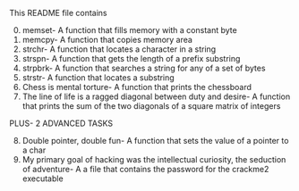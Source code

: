 This README file contains 


0. memset- A function that fills memory with a constant byte
1. memcpy- A function that copies memory area
2. strchr- A function that locates a character in a string
3. strspn- A function that gets the length of a prefix substring
4. strpbrk- A function that searches a string for any of a set of bytes
5. strstr- A function that locates a substring
6. Chess is mental torture- A function that prints the chessboard
7. The line of life is a ragged diagonal between duty and desire- A function that prints the sum of the two diagonals of a square matrix of integers

PLUS- 2 ADVANCED TASKS


8. Double pointer, double fun- A function that sets the value of a pointer to a char
9. My primary goal of hacking was the intellectual curiosity, the seduction of adventure- A a file that contains the password for the crackme2 executable
